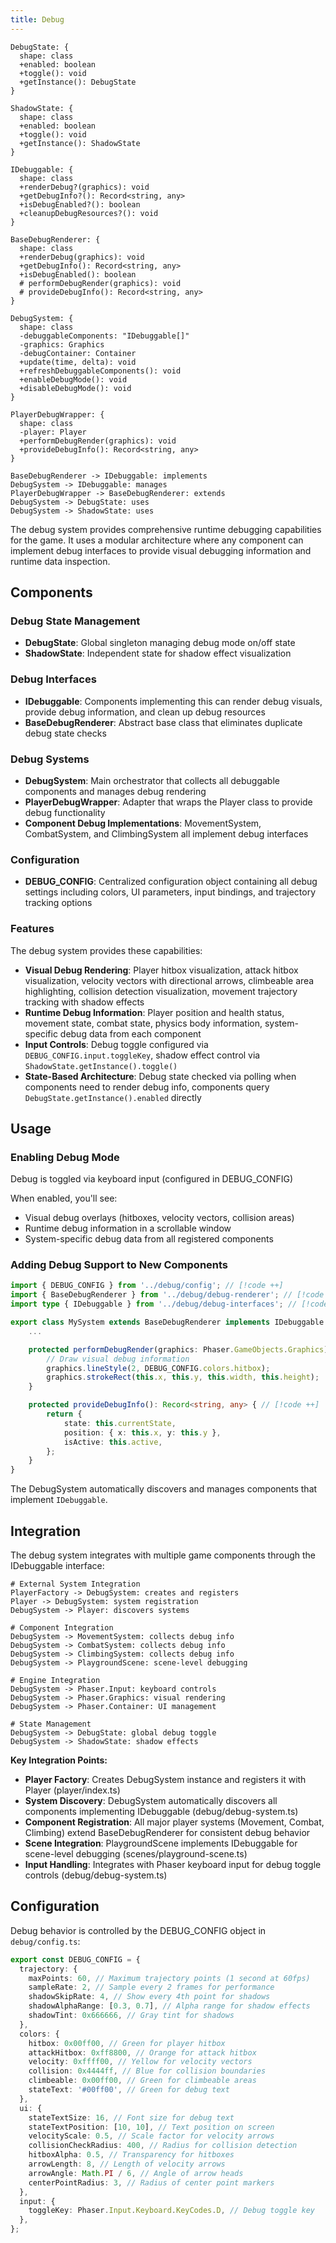 ```yaml
---
title: Debug
---
```


```d2 layout="elk"
DebugState: {
  shape: class
  +enabled: boolean
  +toggle(): void
  +getInstance(): DebugState
}

ShadowState: {
  shape: class
  +enabled: boolean
  +toggle(): void
  +getInstance(): ShadowState
}

IDebuggable: {
  shape: class
  +renderDebug?(graphics): void
  +getDebugInfo?(): Record<string, any>
  +isDebugEnabled?(): boolean
  +cleanupDebugResources?(): void
}

BaseDebugRenderer: {
  shape: class
  +renderDebug(graphics): void
  +getDebugInfo(): Record<string, any>
  +isDebugEnabled(): boolean
  # performDebugRender(graphics): void
  # provideDebugInfo(): Record<string, any>
}

DebugSystem: {
  shape: class
  -debuggableComponents: "IDebuggable[]"
  -graphics: Graphics
  -debugContainer: Container
  +update(time, delta): void
  +refreshDebuggableComponents(): void
  +enableDebugMode(): void
  +disableDebugMode(): void
}

PlayerDebugWrapper: {
  shape: class
  -player: Player
  +performDebugRender(graphics): void
  +provideDebugInfo(): Record<string, any>
}

BaseDebugRenderer -> IDebuggable: implements
DebugSystem -> IDebuggable: manages
PlayerDebugWrapper -> BaseDebugRenderer: extends
DebugSystem -> DebugState: uses
DebugSystem -> ShadowState: uses

```

The debug system provides comprehensive runtime debugging capabilities for the game. It uses a modular architecture where any component can implement debug interfaces to provide visual debugging information and runtime data inspection.

## Components

### Debug State Management

- **DebugState**: Global singleton managing debug mode on/off state
- **ShadowState**: Independent state for shadow effect visualization

### Debug Interfaces

- **IDebuggable**: Components implementing this can render debug visuals, provide debug information, and clean up debug resources
- **BaseDebugRenderer**: Abstract base class that eliminates duplicate debug state checks

### Debug Systems

- **DebugSystem**: Main orchestrator that collects all debuggable components and manages debug rendering
- **PlayerDebugWrapper**: Adapter that wraps the Player class to provide debug functionality
- **Component Debug Implementations**: MovementSystem, CombatSystem, and ClimbingSystem all implement debug interfaces

### Configuration

- **DEBUG_CONFIG**: Centralized configuration object containing all debug settings including colors, UI parameters, input bindings, and trajectory tracking options

### Features

The debug system provides these capabilities:

- **Visual Debug Rendering**: Player hitbox visualization, attack hitbox visualization, velocity vectors with directional arrows, climbeable area highlighting, collision detection visualization, movement trajectory tracking with shadow effects
- **Runtime Debug Information**: Player position and health status, movement state, combat state, physics body information, system-specific debug data from each component
- **Input Controls**: Debug toggle configured via `DEBUG_CONFIG.input.toggleKey`, shadow effect control via `ShadowState.getInstance().toggle()`
- **State-Based Architecture**: Debug state checked via polling when components need to render debug info, components query `DebugState.getInstance().enabled` directly

## Usage

### Enabling Debug Mode

Debug is toggled via keyboard input (configured in DEBUG_CONFIG)

When enabled, you'll see:

- Visual debug overlays (hitboxes, velocity vectors, collision areas)
- Runtime debug information in a scrollable window
- System-specific debug data from all registered components

### Adding Debug Support to New Components

```typescript
import { DEBUG_CONFIG } from '../debug/config'; // [!code ++]
import { BaseDebugRenderer } from '../debug/debug-renderer'; // [!code ++]
import type { IDebuggable } from '../debug/debug-interfaces'; // [!code ++]

export class MySystem extends BaseDebugRenderer implements IDebuggable { // [!code ++]
    ...

    protected performDebugRender(graphics: Phaser.GameObjects.Graphics): void { // [!code ++]
        // Draw visual debug information
        graphics.lineStyle(2, DEBUG_CONFIG.colors.hitbox);
        graphics.strokeRect(this.x, this.y, this.width, this.height);
    }

    protected provideDebugInfo(): Record<string, any> { // [!code ++]
        return {
            state: this.currentState,
            position: { x: this.x, y: this.y },
            isActive: this.active,
        };
    }
}
```

The DebugSystem automatically discovers and manages components that implement `IDebuggable`.

## Integration

The debug system integrates with multiple game components through the IDebuggable interface:

```d2 layout="elk"
# External System Integration
PlayerFactory -> DebugSystem: creates and registers
Player -> DebugSystem: system registration
DebugSystem -> Player: discovers systems

# Component Integration
DebugSystem -> MovementSystem: collects debug info
DebugSystem -> CombatSystem: collects debug info
DebugSystem -> ClimbingSystem: collects debug info
DebugSystem -> PlaygroundScene: scene-level debugging

# Engine Integration
DebugSystem -> Phaser.Input: keyboard controls
DebugSystem -> Phaser.Graphics: visual rendering
DebugSystem -> Phaser.Container: UI management

# State Management
DebugSystem -> DebugState: global debug toggle
DebugSystem -> ShadowState: shadow effects
```

**Key Integration Points:**

- **Player Factory**: Creates DebugSystem instance and registers it with Player (player/index.ts)
- **System Discovery**: DebugSystem automatically discovers all components implementing IDebuggable (debug/debug-system.ts)
- **Component Registration**: All major player systems (Movement, Combat, Climbing) extend BaseDebugRenderer for consistent debug behavior
- **Scene Integration**: PlaygroundScene implements IDebuggable for scene-level debugging (scenes/playground-scene.ts)
- **Input Handling**: Integrates with Phaser keyboard input for debug toggle controls (debug/debug-system.ts)

## Configuration

Debug behavior is controlled by the DEBUG_CONFIG object in `debug/config.ts`:

```typescript
export const DEBUG_CONFIG = {
  trajectory: {
    maxPoints: 60, // Maximum trajectory points (1 second at 60fps)
    sampleRate: 2, // Sample every 2 frames for performance
    shadowSkipRate: 4, // Show every 4th point for shadows
    shadowAlphaRange: [0.3, 0.7], // Alpha range for shadow effects
    shadowTint: 0x666666, // Gray tint for shadows
  },
  colors: {
    hitbox: 0x00ff00, // Green for player hitbox
    attackHitbox: 0xff8800, // Orange for attack hitbox
    velocity: 0xffff00, // Yellow for velocity vectors
    collision: 0x4444ff, // Blue for collision boundaries
    climbeable: 0x00ff00, // Green for climbeable areas
    stateText: '#00ff00', // Green for debug text
  },
  ui: {
    stateTextSize: 16, // Font size for debug text
    stateTextPosition: [10, 10], // Text position on screen
    velocityScale: 0.5, // Scale factor for velocity arrows
    collisionCheckRadius: 400, // Radius for collision detection
    hitboxAlpha: 0.5, // Transparency for hitboxes
    arrowLength: 8, // Length of velocity arrows
    arrowAngle: Math.PI / 6, // Angle of arrow heads
    centerPointRadius: 3, // Radius of center point markers
  },
  input: {
    toggleKey: Phaser.Input.Keyboard.KeyCodes.D, // Debug toggle key
  },
};
```
